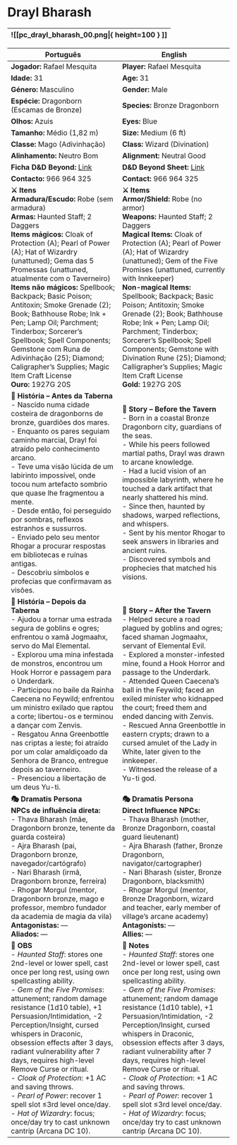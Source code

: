 # Drayl Bharash


| ![[pc_drayl_bharash_00.png\|{ height=100 } ]] |
| --------------------------------------------- |

| Português | English |
| --------- | ------- |
| **Jogador:** Rafael Mesquita | **Player:** Rafael Mesquita |
| **Idade:** 31 | **Age:** 31 |
| **Género:** Masculino | **Gender:** Male |
| **Espécie:** Dragonborn (Escamas de Bronze) | **Species:** Bronze Dragonborn |
| **Olhos:** Azuis | **Eyes:** Blue |
| **Tamanho:** Médio (1,82 m) | **Size:** Medium (6 ft) |
| **Classe:** Mago (Adivinhação) | **Class:** Wizard (Divination) |
| **Alinhamento:** Neutro Bom | **Alignment:** Neutral Good |
| **Ficha D&D Beyond:** [Link](https://www.dndbeyond.com/characters/139926806) | **D&D Beyond Sheet:** [Link](https://www.dndbeyond.com/characters/139926806) |
| **Contacto:** 966 964 325 | **Contact:** 966 964 325 |
| **⚔️ Itens**<br>**Armadura/Escudo:** Robe (sem armadura)<br>**Armas:** Haunted Staff; 2 Daggers<br>**Items mágicos:** Cloak of Protection (A); Pearl of Power (A); Hat of Wizardry (unattuned); Gema das 5 Promessas (unattuned, atualmente com o Taverneiro)<br>**Items não mágicos:** Spellbook; Backpack; Basic Poison; Antitoxin; Smoke Grenade (2); Book; Bathhouse Robe; Ink + Pen; Lamp Oil; Parchment; Tinderbox; Sorcerer’s Spellbook; Spell Components; Gemstone com Runa de Adivinhação (25); Diamond; Caligrapher’s Supplies; Magic Item Craft License<br>**Ouro:** 1927G 20S | **⚔️ Items**<br>**Armor/Shield:** Robe (no armor)<br>**Weapons:** Haunted Staff; 2 Daggers<br>**Magical Items:** Cloak of Protection (A); Pearl of Power (A); Hat of Wizardry (unattuned); Gem of the Five Promises (unattuned, currently with Innkeeper)<br>**Non-magical Items:** Spellbook; Backpack; Basic Poison; Antitoxin; Smoke Grenade (2); Book; Bathhouse Robe; Ink + Pen; Lamp Oil; Parchment; Tinderbox; Sorcerer’s Spellbook; Spell Components; Gemstone with Divination Rune (25); Diamond; Calligrapher’s Supplies; Magic Item Craft License<br>**Gold:** 1927G 20S |
| **📖 História – Antes da Taberna**<br>- Nascido numa cidade costeira de dragonborns de bronze, guardiões dos mares.<br>- Enquanto os pares seguiam caminho marcial, Drayl foi atraído pelo conhecimento arcano.<br>- Teve uma visão lúcida de um labirinto impossível, onde tocou num artefacto sombrio que quase lhe fragmentou a mente.<br>- Desde então, foi perseguido por sombras, reflexos estranhos e sussurros.<br>- Enviado pelo seu mentor Rhogar a procurar respostas em bibliotecas e ruínas antigas.<br>- Descobriu símbolos e profecias que confirmavam as visões. | **📖 Story – Before the Tavern**<br>- Born in a coastal Bronze Dragonborn city, guardians of the seas.<br>- While his peers followed martial paths, Drayl was drawn to arcane knowledge.<br>- Had a lucid vision of an impossible labyrinth, where he touched a dark artifact that nearly shattered his mind.<br>- Since then, haunted by shadows, warped reflections, and whispers.<br>- Sent by his mentor Rhogar to seek answers in libraries and ancient ruins.<br>- Discovered symbols and prophecies that matched his visions. |
| **📖 História – Depois da Taberna**<br>- Ajudou a tornar uma estrada segura de goblins e ogres; enfrentou o xamã Jogmaahx, servo do Mal Elemental.<br>- Explorou uma mina infestada de monstros, encontrou um Hook Horror e passagem para o Underdark.<br>- Participou no baile da Rainha Caecena no Feywild; enfrentou um ministro exilado que raptou a corte; libertou-os e terminou a dançar com Zenvis.<br>- Resgatou Anna Greenbottle nas criptas a leste; foi atraído por um colar amaldiçoado da Senhora de Branco, entregue depois ao taverneiro.<br>- Presenciou a libertação de um deus Yu-ti. | **📖 Story – After the Tavern**<br>- Helped secure a road plagued by goblins and ogres; faced shaman Jogmaahx, servant of Elemental Evil.<br>- Explored a monster-infested mine, found a Hook Horror and passage to the Underdark.<br>- Attended Queen Caecena’s ball in the Feywild; faced an exiled minister who kidnapped the court; freed them and ended dancing with Zenvis.<br>- Rescued Anna Greenbottle in eastern crypts; drawn to a cursed amulet of the Lady in White, later given to the innkeeper.<br>- Witnessed the release of a Yu-ti god. |
| **🎭 Dramatis Persona**<br>**NPCs de influência direta:**<br>- Thava Bharash (mãe, Dragonborn bronze, tenente da guarda costeira)<br>- Ajra Bharash (pai, Dragonborn bronze, navegador/cartógrafo)<br>- Nari Bharash (irmã, Dragonborn bronze, ferreira)<br>- Rhogar Morgul (mentor, Dragonborn bronze, mago e professor, membro fundador da academia de magia da vila)<br>**Antagonistas:** —<br>**Aliados:** — | **🎭 Dramatis Persona**<br>**Direct Influence NPCs:**<br>- Thava Bharash (mother, Bronze Dragonborn, coastal guard lieutenant)<br>- Ajra Bharash (father, Bronze Dragonborn, navigator/cartographer)<br>- Nari Bharash (sister, Bronze Dragonborn, blacksmith)<br>- Rhogar Morgul (mentor, Bronze Dragonborn, wizard and teacher, early member of village’s arcane academy)<br>**Antagonists:** —<br>**Allies:** — |
| **🔮 OBS**<br>- *Haunted Staff*: stores one 2nd-level or lower spell, cast once per long rest, using own spellcasting ability.<br>- *Gem of the Five Promises*: attunement; random damage resistance (1d10 table), +1 Persuasion/Intimidation, -2 Perception/Insight, cursed whispers in Draconic, obsession effects after 3 days, radiant vulnerability after 7 days, requires high-level Remove Curse or ritual.<br>- *Cloak of Protection*: +1 AC and saving throws.<br>- *Pearl of Power*: recover 1 spell slot ≤3rd level once/day.<br>- *Hat of Wizardry*: focus; once/day try to cast unknown cantrip (Arcana DC 10). | **🔮 Notes**<br>- *Haunted Staff*: stores one 2nd-level or lower spell, cast once per long rest, using own spellcasting ability.<br>- *Gem of the Five Promises*: attunement; random damage resistance (1d10 table), +1 Persuasion/Intimidation, -2 Perception/Insight, cursed whispers in Draconic, obsession effects after 3 days, radiant vulnerability after 7 days, requires high-level Remove Curse or ritual.<br>- *Cloak of Protection*: +1 AC and saving throws.<br>- *Pearl of Power*: recover 1 spell slot ≤3rd level once/day.<br>- *Hat of Wizardry*: focus; once/day try to cast unknown cantrip (Arcana DC 10). |

